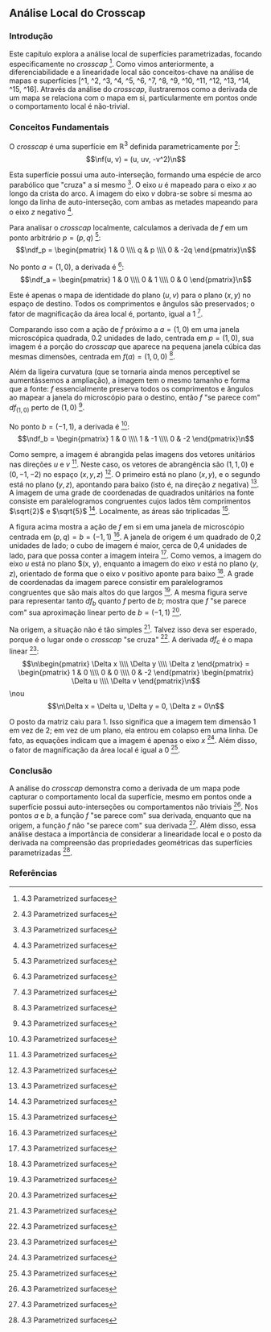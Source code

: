 ## Análise Local do Crosscap

### Introdução
Este capítulo explora a análise local de superfícies parametrizadas, focando especificamente no *crosscap* [^17]. Como vimos anteriormente, a diferenciabilidade e a linearidade local são conceitos-chave na análise de mapas e superfícies [^1, ^2, ^3, ^4, ^5, ^6, ^7, ^8, ^9, ^10, ^11, ^12, ^13, ^14, ^15, ^16]. Através da análise do *crosscap*, ilustraremos como a derivada de um mapa se relaciona com o mapa em si, particularmente em pontos onde o comportamento local é não-trivial.

### Conceitos Fundamentais

O *crosscap* é uma superfície em $\mathbb{R}^3$ definida parametricamente por [^17]:
$$\nf(u, v) = (u, uv, -v^2)\n$$

Esta superfície possui uma auto-interseção, formando uma espécie de arco parabólico que "cruza" a si mesmo [^17]. O eixo *u* é mapeado para o eixo *x* ao longo da crista do arco. A imagem do eixo *v* dobra-se sobre si mesma ao longo da linha de auto-interseção, com ambas as metades mapeando para o eixo *z* negativo [^17].

Para analisar o *crosscap* localmente, calculamos a derivada de $f$ em um ponto arbitrário $p = (p, q)$ [^17]:
$$\ndf_p = \begin{pmatrix} 1 & 0 \\\\ q & p \\\\ 0 & -2q \end{pmatrix}\n$$

No ponto $a = (1, 0)$, a derivada é [^17]:
$$\ndf_a = \begin{pmatrix} 1 & 0 \\\\ 0 & 1 \\\\ 0 & 0 \end{pmatrix}\n$$

Este é apenas o mapa de identidade do plano $(u, v)$ para o plano $(x, y)$ no espaço de destino. Todos os comprimentos e ângulos são preservados; o fator de magnificação da área local é, portanto, igual a 1 [^17].

Comparando isso com a ação de $f$ próximo a $a = (1, 0)$ em uma janela microscópica quadrada, 0.2 unidades de lado, centrada em $p = (1, 0)$, sua imagem é a porção do *crosscap* que aparece na pequena janela cúbica das mesmas dimensões, centrada em $f(a) = (1, 0, 0)$ [^17].

Além da ligeira curvatura (que se tornaria ainda menos perceptível se aumentássemos a ampliação), a imagem tem o mesmo tamanho e forma que a fonte: $f$ essencialmente preserva todos os comprimentos e ângulos ao mapear a janela do microscópio para o destino, então $f$ "se parece com" $df_{(1,0)}$ perto de $(1,0)$ [^17].

No ponto $b = (-1, 1)$, a derivada é [^17]:
$$\ndf_b = \begin{pmatrix} 1 & 0 \\\\ 1 & -1 \\\\ 0 & -2 \end{pmatrix}\n$$

Como sempre, a imagem é abrangida pelas imagens dos vetores unitários nas direções $u$ e $v$ [^17]. Neste caso, os vetores de abrangência são $(1, 1, 0)$ e $(0, -1, -2)$ no espaço $(x, y, z)$ [^17]. O primeiro está no plano $(x, y)$, e o segundo está no plano $(y, z)$, apontando para baixo (isto é, na direção $z$ negativa) [^17]. A imagem de uma grade de coordenadas de quadrados unitários na fonte consiste em paralelogramos congruentes cujos lados têm comprimentos $\sqrt{2}$ e $\sqrt{5}$ [^17]. Localmente, as áreas são triplicadas [^17].

A figura acima mostra a ação de $f$ em si em uma janela de microscópio centrada em $(p, q) = b = (-1, 1)$ [^17]. A janela de origem é um quadrado de 0,2 unidades de lado; o cubo de imagem é maior, cerca de 0,4 unidades de lado, para que possa conter a imagem inteira [^17]. Como vemos, a imagem do eixo *u* está no plano $(x, y), enquanto a imagem do eixo *v* está no plano $(y, z)$, orientado de forma que o eixo *v* positivo aponte para baixo [^17]. A grade de coordenadas da imagem parece consistir em paralelogramos congruentes que são mais altos do que largos [^17]. A mesma figura serve para representar tanto $df_b$ quanto $f$ perto de $b$; mostra que $f$ "se parece com" sua aproximação linear perto de $b = (-1, 1)$ [^17].

Na origem, a situação não é tão simples [^17]. Talvez isso deva ser esperado, porque é o lugar onde o *crosscap* "se cruza" [^17]. A derivada $df_c$ é o mapa linear [^17]:
$$\n\begin{pmatrix} \Delta x \\\\ \Delta y \\\\ \Delta z \end{pmatrix} = \begin{pmatrix} 1 & 0 \\\\ 0 & 0 \\\\ 0 & -2 \end{pmatrix} \begin{pmatrix} \Delta u \\\\ \Delta v \end{pmatrix}\n$$\nou
$$\n\Delta x = \Delta u, \Delta y = 0, \Delta z = 0\n$$

O posto da matriz caiu para 1. Isso significa que a imagem tem dimensão 1 em vez de 2; em vez de um plano, ela entrou em colapso em uma linha. De fato, as equações indicam que a imagem é apenas o eixo $x$ [^17]. Além disso, o fator de magnificação da área local é igual a 0 [^17].

### Conclusão

A análise do *crosscap* demonstra como a derivada de um mapa pode capturar o comportamento local da superfície, mesmo em pontos onde a superfície possui auto-interseções ou comportamentos não triviais [^17]. Nos pontos $a$ e $b$, a função $f$ "se parece com" sua derivada, enquanto que na origem, a função $f$ não "se parece com" sua derivada [^17]. Além disso, essa análise destaca a importância de considerar a linearidade local e o posto da derivada na compreensão das propriedades geométricas das superfícies parametrizadas [^17].

### Referências
[^1]: Abstract
[^2]: 4.1 Differentiability
[^3]: Differentiability of y = f(x1,...,xn)
[^4]: Differentiability in terms of "little oh"
[^5]: Differentiability and local linearity
[^6]: Comparison with Taylor's theorem
[^7]: Differentiability for z = f(x,y)
[^8]: Theorem 4.1
[^9]: Derivative of f
[^10]: Corollary 4.2
[^11]: Do partial derivatives imply differentiability?
[^12]: Counterexample: the "manta ray"
[^13]: A bundle of lines through the origin
[^14]: No plane is tangent to the graph at the origin
[^15]: Directional derivatives
[^16]: The gradient vector
[^17]: 4.3 Parametrized surfaces
<!-- END -->